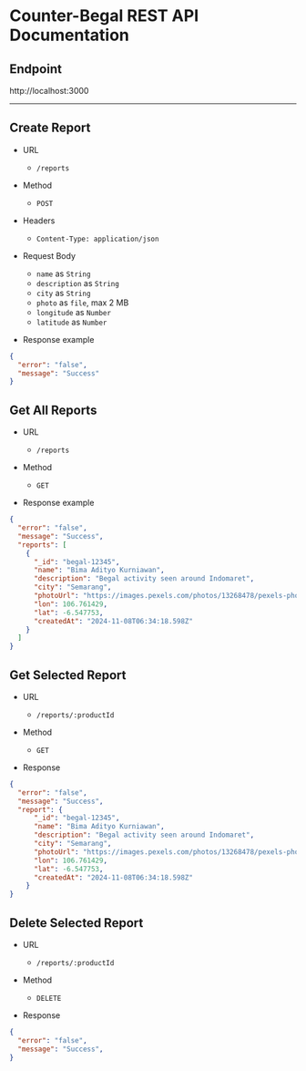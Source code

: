# Counter-Begal REST API Documentation

## Endpoint
http://localhost:3000

---

## Create Report

- URL
  - `/reports`

- Method
  - `POST`

- Headers
  - `Content-Type: application/json`

- Request Body
  - `name` as `String`
  - `description` as `String`
  - `city` as `String`
  - `photo` as `file`, max 2 MB
  - `longitude` as `Number`
  - `latitude` as `Number`

- Response example
```json
{
  "error": "false",
  "message": "Success"
}
```

## Get All Reports

- URL
  - `/reports`

- Method
  - `GET`

- Response example
```json
{
  "error": "false",
  "message": "Success",
  "reports": [
    {
      "_id": "begal-12345",
      "name": "Bima Adityo Kurniawan",
      "description": "Begal activity seen around Indomaret",
      "city": "Semarang",
      "photoUrl": "https://images.pexels.com/photos/13268478/pexels-photo-13268478.jpeg?auto=compress&cs=tinysrgb&w=1260&h=750&dpr=2",
      "lon": 106.761429,
      "lat": -6.547753,
      "createdAt": "2024-11-08T06:34:18.598Z"
    }
  ]
}
```

## Get Selected Report

- URL
  - `/reports/:productId`

- Method
  - `GET`

- Response
```json
{
  "error": "false",
  "message": "Success",
  "report": {
      "_id": "begal-12345",
      "name": "Bima Adityo Kurniawan",
      "description": "Begal activity seen around Indomaret",
      "city": "Semarang",
      "photoUrl": "https://images.pexels.com/photos/13268478/pexels-photo-13268478.jpeg?auto=compress&cs=tinysrgb&w=1260&h=750&dpr=2",
      "lon": 106.761429,
      "lat": -6.547753,
      "createdAt": "2024-11-08T06:34:18.598Z"
    }
}
```

## Delete Selected Report

- URL
  - `/reports/:productId`

- Method
  - `DELETE`

- Response
```json
{
  "error": "false",
  "message": "Success",
}
```